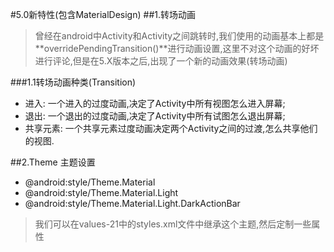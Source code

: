 #5.0新特性(包含MaterialDesign)
##1.转场动画
> 曾经在android中Activity和Activity之间跳转时,我们使用的动画基本上都是**overridePendingTransition()**进行动画设置,这里不对这个动画的好坏进行评论,但是在5.X版本之后,出现了一个新的动画效果(转场动画)

###1.1转场动画种类(Transition)

- 进入: 一个进入的过度动画,决定了Activity中所有视图怎么进入屏幕;
- 退出: 一个退出的过度动画,决定了Activity中所有试图怎么退出屏幕;
- 共享元素: 一个共享元素过度动画决定两个Activity之间的过渡,怎么共享他们的视图. 

##2.Theme 主题设置
- @android:style/Theme.Material
- @android:style/Theme.Material.Light
- @android:style/Theme.Material.Light.DarkActionBar

> 我们可以在values-21中的styles.xml文件中继承这个主题,然后定制一些属性
